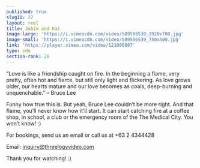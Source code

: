 ```yaml
---
published: true
slugID: 27
layout: reel
title: Jobim and Kat
image-large: 'https://i.vimeocdn.com/video/589506539_1920x700.jpg'
image-small: 'https://i.vimeocdn.com/video/589506539_750x500.jpg'
link: 'https://player.vimeo.com/video/121096807'
type: sde
section-rank: 26
---
```

“Love is like a friendship caught on fire. In the beginning a flame, very pretty, often hot and fierce, but still only light and flickering. As love grows older, our hearts mature and our love becomes as coals, deep-burning and unquenchable.” – Bruce Lee

Funny how true this is. But yeah, Bruce Lee couldn’t be more right. And that flame, you’ll never know how it’ll start. It can start catching fire at a coffee shop, in school, a club or the emergency room of the The Medical City. You won’t know! :)

For bookings, send us an email or call us at +63 2 4344428

Email: inquiry@threelogyvideo.com

Thank you for watching! :)